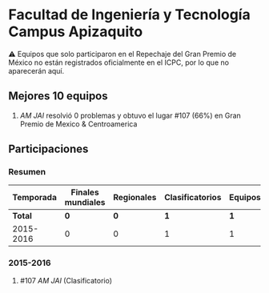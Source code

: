 # Facultad de Ingeniería y Tecnología Campus Apizaquito

:warning: Equipos que solo participaron en el Repechaje del Gran Premio de México no están registrados oficialmente en el ICPC, por lo que no aparecerán aquí.

## Mejores 10 equipos

1. _AM JAI_ resolvió 0 problemas y obtuvo el lugar #107 (66%) en Gran Premio de Mexico & Centroamerica

## Participaciones

### Resumen

| Temporada | Finales mundiales | Regionales | Clasificatorios | Equipos |
| --- | --- | --- | --- | --- |
| **Total** | **0** | **0** | **1** | **1** |
| 2015-2016 | 0 | 0 | 1 | 1 |

### 2015-2016

1. #107 _AM JAI_ (Clasificatorio)




